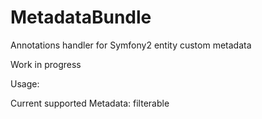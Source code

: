 MetadataBundle
==============

Annotations handler for Symfony2 entity custom metadata

Work in progress

Usage:



Current supported Metadata:
  filterable
